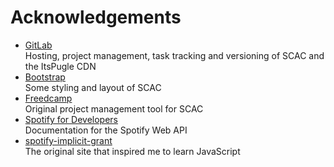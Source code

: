 # Acknowledgements
- [GitLab](https://gitlab.com)  
Hosting, project management, task tracking and versioning of SCAC and the ItsPugle CDN
- [Bootstrap](https://getbootstrap.com)  
Some styling and layout of SCAC
- [Freedcamp](https://freedcamp.com/)  
Original project management tool for SCAC
- [Spotify for Developers](https://developer.spotify.com)  
Documentation for the Spotify Web API
- [spotify-implicit-grant](https://glitch.com/~spotify-implicit-grant)  
The original site that inspired me to learn JavaScript